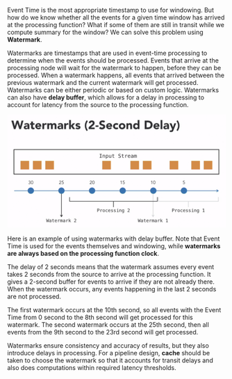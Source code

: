 Event Time is the most appropriate timestamp to use for windowing. But how do we know whether all the events for a given time window has arrived at the processing function? What if some of them are still in transit while we compute summary for the window? We can solve this problem using **Watermark**.

Watermarks are timestamps that are used in event-time processing to determine when the events should be processed. Events that arrive at the processing node will wait for the watermark to happen, before they can be processed. When a watermark happens, all events that arrived between the previous watermark and the current watermark will get processed. Watermarks can be either periodic or based on custom logic. Watermarks can also have **delay buffer**, which allows for a delay in processing to account for latency from the source to the processing function.

![Watermark](../../../../../resources/Watermark.png "Watermark")

Here is an example of using watermarks with delay buffer. Note that Event Time is used for the events themselves and windowing, while **watermarks are always based on the processing function clock**.

The delay of 2 seconds means that the watermark assumes every event takes 2 seconds from the source to arrive at the processing function. It gives a 2-second buffer for events to arrive if they are not already there. When the watermark occurs, any events happening in the last 2 seconds are not processed.

The first watermark occurs at the 10th second, so all events with the Event Time from 0 second to the 8th second will get processed for this watermark. The second watermark occurs at the 25th second, then all events from the 9th second to the 23rd second will get processed.

Watermarks ensure consistency and accuracy of results, but they also introduce delays in processing. For a pipeline design, **cache** should be taken to choose the watermark so that it accounts for transit delays and also does computations within required latency thresholds.
